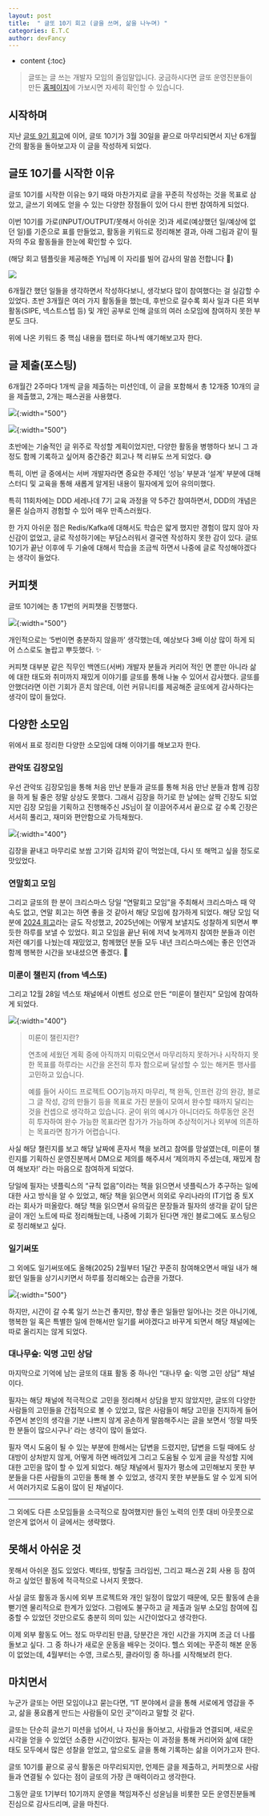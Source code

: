 ```yaml
---
layout: post
title:  " 글또 10기 회고 (글을 쓰며, 삶을 나누며) "
categories: E.T.C
author: devFancy
---
```

* content
{:toc}

> 글또는 글 쓰는 개발자 모임의 줄임말입니다. 궁금하시다면 글또 운영진분들이 만든 [홈페이지](https://geultto.github.io/)에 가보시면 자세히 확인할 수 있습니다.

## 시작하며

지난 [글또 9기 회고](https://devfancy.github.io/Geultto-9th-Retrospective/)에 이어, 글또 10기가 3월 30일을 끝으로 마무리되면서 지난 6개월간의 활동을 돌아보고자 이 글을 작성하게 되었다.

## 글또 10기를 시작한 이유

글또 10기를 시작한 이유는 9기 때와 마찬가지로 글을 꾸준히 작성하는 것을 목표로 삼았고, 글쓰기 외에도 얻을 수 있는 다양한 장점들이 있어 다시 한번 참여하게 되었다.

이번 10기를 가로(INPUT/OUTPUT/못해서 아쉬운 것)과 세로(예상했던 일/예상에 없던 일)를 기준으로 표를 만들었고, 활동을 키워드로 정리해본 결과, 아래 그림과 같이 필자의 주요 활동들을 한눈에 확인할 수 있다.

(해당 회고 템플릿을 제공해준 YI님께 이 자리를 빌어 감사의 말씀 전합니다 👏)

![](/assets/img/etc/geultto_10th_retrospective.png)


6개월간 했던 일들을 생각하면서 작성하다보니, 생각보다 많이 참여했다는 걸 실감할 수 있었다. 
초반 3개월은 여러 가지 활동들을 했는데, 후반으로 갈수록 회사 일과 다른 외부 활동(SIPE, 넥스트스텝 등) 및 개인 공부로 인해 글또의 여러 소모임에 참여하지 못한 부분도 크다.

위에 나온 키워드 중 핵심 내용을 챕터로 하나씩 얘기해보고자 한다.

## 글 제출(포스팅)

6개월간 2주마다 1개씩 글을 제출하는 미션인데, 이 글을 포함해서 총 12개중 10개의 글을 제출했고, 2개는 패스권을 사용했다.

![](/assets/img/etc/geultto_10th_write_2.png){:width="500"}

![](/assets/img/etc/geultto_10th_write_1.png){:width="500"}

초반에는 기술적인 글 위주로 작성할 계획이었지만, 다양한 활동을 병행하다 보니 그 과정도 함께 기록하고 싶어져 중간중간 회고나 책 리뷰도 쓰게 되었다. 😅

특히, 이번 글 중에서는 서버 개발자라면 중요한 주제인 ‘성능’ 부분과 ‘설계’ 부분에 대해 스터디 및 교육을 통해 새롭게 알게된 내용이 필자에게 있어 유의미했다.

특히 11회차에는 DDD 세레나데 7기 교육 과정을 약 5주간 참여하면서, DDD의 개념은 물론 실습까지 경험할 수 있어 매우 만족스러웠다.

한 가지 아쉬운 점은 Redis/Kafka에 대해서도 학습은 얇게 했지만 경험이 많지 않아 자신감이 없었고, 
글로 작성하기에는 부담스러워서 결국엔 작성하지 못한 감이 있다. 글또 10기가 끝난 이후에 두 기술에 대해서 학습을 조금씩 하면서 나중에 글로 작성해야겠다는 생각이 들었다.

## 커피챗

글또 10기에는 총 17번의 커피챗을 진행했다. 

![](/assets/img/etc/geultto_10th_coffeechat.png){:width="500"}

개인적으로는 ‘5번이면 충분하지 않을까’ 생각했는데, 예상보다 3배 이상 많이 하게 되어 스스로도 놀랍고 뿌듯했다. ✨

커피챗 대부분 같은 직무인 백엔드(서버) 개발자 분들과 커리어 적인 면 뿐만 아니라 삶에 대한 태도와 취미까지 재밌게 이야기를 글또를 통해 나눌 수 있어서 감사했다. 
글또를 안했더라면 이런 기회가 흔치 않은데, 이런 커뮤니티를 제공해준 글또에게 감사하다는 생각이 많이 들었다.

## 다양한 소모임

위에서 표로 정리한 다양한 소모임에 대해 이야기를 해보고자 한다.

### 관악또 김장모임

우선 관악또 김장모임을 통해 처음 만난 분들과 글또를 통해 처음 만난 분들과 함께 김장을 하게 될 줄은 정말 상상도 못했다. 
그래서 김장을 하기로 한 날에는 살짝 긴장도 되었지만 김장 모임을 기획하고 진행해주신 JS님이 잘 이끌어주셔서 끝으로 갈 수록 긴장은 서서히 풀리고, 재미와 편안함으로 가득채웠다. 

![](/assets/img/etc/geultto_10th_kimjang.jpg){:width="400"}

김장을 끝내고 마무리로 보쌈 고기와 김치와 같이 먹었는데, 다시 또 해먹고 싶을 정도로 맛있었다.

### 연말회고 모임

그리고 글또의 한 분이 크리스마스 당일 “연말회고 모임”을 주최해서 크리스마스 때 약속도 없고, 연말 회고는 하면 좋을 것 같아서 해당 모임에 참가하게 되었다. 
해당 모임 덕분에 [2024 회고](https://devfancy.github.io/2024-Retrospective/)라는 글도 작성했고, 
2025년에는 어떻게 보낼지도 성찰하게 되면서 뿌듯한 하루를 보낼 수 있었다. 
회고 모임을 끝난 뒤에 저녁 늦게까지 참여한 분들과 이런 저런 얘기를 나눴는데 재밌었고, 함께했던 분들 모두 내년 크리스마스에는 좋은 인연과 함께 행복한 시간을 보내셨으면 좋겠다. 🙌

### 미룬이 챌린지 (from 넥스또)

그리고 12월 28일 넥스또 채널에서 이벤트 성으로 만든 “미룬이 챌린지” 모임에 참여하게 되었다. 

![](/assets/img/etc/geultto_10th_No_More_Delays_Challenge.png){:width="400"}

> 미룬이 챌린지란?
> 
> 연초에 세웠던 계획 중에 아직까지 미뤄오면서 마무리하지 못하거나 시작하지 못한 목표를 하루라는 시간을 온전히 투자 함으로써 달성할 수 있는 해커톤 행사를 고민하고 있습니다.
> 
> 예를 들어 사이드 프로젝트 OO기능까지 마무리, 책 완독, 인프런 강의 완강, 블로그 글 작성, 강의 만들기 등을 목표로 가진 분들이 모여서 완수할 때까지 달리는 것을 컨셉으로 생각하고 있습니다. 
> 굳이 위의 예시가 아니더라도 하루동안 온전히 투자하여 완수 가능한 목표라면 참가가 가능하며 추상적이거나 외부에 의존하는 목표라면 참가가 어렵습니다.

사실 해당 챌린지를 보고 해당 날짜에 혼자서 책을 보려고 참여를 망설였는데, 
미룬이 챌린지를 기획하신 운영진분께서 DM으로 제의를 해주셔서 ‘제의까지 주셨는데, 재밌게 참여 해보자!’ 라는 마음으로 참여하게 되었다.

당일에 필자는 넷플릭스의 “규칙 없음”이라는 책을 읽으면서 넷플릭스가 추구하는 일에 대한 사고 방식을 알 수 있었고, 
해당 책을 읽으면서 의외로 우리나라의 IT기업 중 토X 라는 회사가 떠올랐다. 해당 책을 읽으면서 유의깊은 문장들과 필자의 생각을 같이 담은 글이 개인 노트에 따로 정리해뒀는데, 
나중에 기회가 된다면 개인 블로그에도 포스팅으로 정리해보고 싶다.

### 일기써또

그 외에도 일기써또에도 올해(2025) 2월부터 1달간 꾸준히 참여해오면서 매일 내가 해왔던 일들을 상기시키면서 하루를 정리해오는 습관을 가졌다. 

![](/assets/img/etc/geultto_10th_note.png){:width="500"}

하지만, 시간이 갈 수록 일기 쓰는건 좋지만, 항상 좋은 일들만 일어나는 것은 아니기에, 행복한 일 혹은 특별한 일에 한해서만 일기를 써야겠다고 바꾸게 되면서 해당 채널에는 따로 올리지는 않게 되었다.

### 대나무숲: 익명 고민 상담

마지막으로 기억에 남는 글또의 대표 활동 중 하나인 “대나무 숲: 익명 고민 상담” 채널이다.

필자는 해당 채널에 적극적으로 고민을 정리해서 상담을 받지 않았지만, 글또의 다양한 사람들의 고민들을 간접적으로 볼 수 있었고, 
많은 사람들이 해당 고민을 진지하게 들어주면서 본인의 생각을 기분 나쁘지 않게 공손하게 말씀해주시는 글을 보면서 ‘정말 따뜻한 분들이 많으시구나’ 라는 생각이 많이 들었다. 

필자 역시 도움이 될 수 있는 부분에 한해서는 답변을 드렸지만, 답변을 드릴 때에도 상대방이 상처받지 않게, 어떻게 하면 배려있게 그리고 도움될 수 있게 글을 작성할 지에 대한 고민을 많이 할 수 있게 되었다. 
해당 채널에서 필자가 평소에 고민해보지 못한 부분들을 다른 사람들의 고민을 통해 볼 수 있었고, 생각지 못한 부분들도 알 수 있게 되어서 여러가지로 도움이 많이 된 채널이다.

---

그 외에도 다른 소모임들을 소극적으로 참여했지만 들인 노력의 인풋 대비 아웃풋으로 얻은게 없어서 이 글에서는 생략했다.

## 못해서 아쉬운 것

못해서 아쉬운 점도 있었다. 벽타또, 방탈출 크라임씬, 그리고 패스권 2회 사용 등 참여하고 싶었던 활동에 적극적으로 나서지 못했다.

사실 글또 활동과 동시에 외부 프로젝트와 개인 일정이 많았기 때문에, 모든 활동에 손을 뻗기엔 물리적으로 한계가 있었다. 
그럼에도 불구하고 글 제출과 일부 소모임 참여에 집중할 수 있었던 것만으로도 충분히 의미 있는 시간이었다고 생각한다.

이제 외부 활동도 어느 정도 마무리된 만큼, 당분간은 개인 시간을 가지며 조금 더 나를 돌보고 싶다. 
그 중 하나가 새로운 운동을 배우는 것이다. 헬스 외에는 꾸준히 해본 운동이 없었는데, 4월부터는 수영, 크로스핏, 클라이밍 중 하나를 시작해보려 한다.

## 마치면서

누군가 글또는 어떤 모임이냐고 묻는다면, “IT 분야에서 글을 통해 서로에게 영감을 주고, 삶을 풍요롭게 만드는 사람들이 모인 곳”이라고 말할 것 같다.

글또는 단순히 글쓰기 미션을 넘어서, 나 자신을 돌아보고, 사람들과 연결되며, 새로운 시각을 얻을 수 있었던 소중한 시간이었다. 
필자는 이 과정을 통해 커리어와 삶에 대한 태도 모두에서 많은 성찰을 얻었고, 앞으로도 글을 통해 기록하는 삶을 이어가고자 한다.

글또 10기를 끝으로 공식 활동은 마무리되지만, 언제든 글을 제출하고, 커피챗으로 사람들과 연결될 수 있다는 점이 글또의 가장 큰 매력이라고 생각한다.

그동안 글또 1기부터 10기까지 운영을 책임져주신 성윤님을 비롯한 모든 운영진분들께 진심으로 감사드리며, 글을 마친다.
